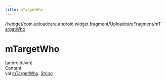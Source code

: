 ```yaml
---
title: mTargetWho -
---
```

//[widget](../../index.md)/[com.uploadcare.android.widget.fragment](../index.md)/[UploadcareFragment](index.md)/[mTargetWho](m-target-who.md)



# mTargetWho  
[androidJvm]  
Content  
val [mTargetWho](m-target-who.md): [String](https://kotlinlang.org/api/latest/jvm/stdlib/kotlin/-string/index.html)  



